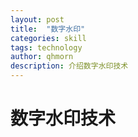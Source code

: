 ```yaml
---
layout: post
title:  "数字水印"
categories: skill
tags: technology
author: qhmorn
description: 介绍数字水印技术
---
```


数字水印技术
============

